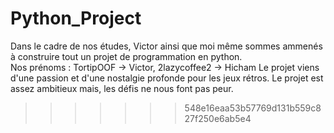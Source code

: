 # Python_Project
Dans le cadre de nos études, Victor ainsi que moi même sommes ammenés à construire tout un projet de programmation en python.  
Nos prénoms : TortipOOF -> Victor, 2lazycoffee2 -> Hicham
Le projet viens d'une passion et d'une nostalgie profonde pour les jeux rétros. Le projet est assez ambitieux mais, les défis ne nous font pas peur.  
>>>>>>> 548e16eaa53b57769d131b559c827f250e6ab5e4
